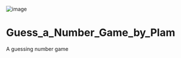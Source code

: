 ![image](https://user-images.githubusercontent.com/117172634/214272585-c79e18a4-0b18-47ac-a609-18a8fddc5bf3.png)

# Guess_a_Number_Game_by_Plam
 A guessing number game
